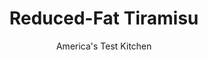 ---
layout: ../../layouts/MarkdownPostLayout.astro
title: Reduced-Fat Tiramisu
author: America's Test Kitchen
pubDate: 2023-03-15
description: "The name is Italian for “pick me up.” We wanted a version that didn’t weigh us down."
image_url: https://res.cloudinary.com/hksqkdlah/image/upload/ar_1:1,c_fill,dpr_2.0,f_auto,fl_lossy.progressive.strip_profile,g_faces:auto,q_auto:low,w_344/10472_sfs-rmtiramisu-3
tags: ["Desserts or Baked Goods","Italian","Cheese"]
calories: 1818
protein: 8
carbohydrates: 33
fats: 
fiber: 
ingredients: ["3/4 cup, hot water","1 1/2 tablespoons, instant espresso powder","2 tablespoons, dark rum","8 ounces 1/3 less fat, cream cheese (neufchatel), softened","8 ounces (1 cup), low-fat cottage cheese","1 1/2 cups (6 ounces), confectioners' sugar","1/2 cup nonfat, Greek yogurt","1 tablespoon, vanilla extract","5 ounces dried, ladyfingers (<em>savoiardi</em>)","1 1/2 teaspoons, cocoa"]
serves: 6
time: "40 minutes, plus 4 hours chilling"
instructions: ["Combine hot water, espresso powder, and 4 teaspoons rum in 2-cup liquid measuring cup. Let cool for 5 minutes. Process cream cheese, cottage cheese, sugar, yogurt, vanilla, and remaining 2 teaspoons rum in food processor until completely smooth, about 20 seconds.","Place half of ladyfingers in single layer in bottom of 8-inch square baking dish (some small gaps are OK). Pour half of espresso mixture over ladyfingers. Let sit until most liquid has been absorbed, about 1 minute. Spread half of cream cheese mixture evenly over ladyfingers. Repeat with remaining ladyfingers, remaining espresso mixture, and remaining cream cheese mixture.","Cover with plastic wrap and refrigerate for at least 4 hours or up to 24 hours. Just before serving, dust with cocoa."]
nutrition: ["149 mg Potassium","133 mg Phosphorus","108 mg Calcium","15 mg Magnesium","265 mg Sodium","13 g Fat","3 g Monounsaturated","47 mg Cholesterol","7 g Saturated","9 µg Folate (food)","31 g Sugars","1 µg Vitamin K","109 g Water","33 g Carbs","9 µg Folate equivalent (total)","8 g Protein","164 µg Vitamin A","303 kcal Energy","27 g Sugars, added","1818 calories"]
notes: "Be sure to use the crisp, firm ladyfingers found in the cookie or international aisle, not the fresh, cakelike ladyfingers found in the bakery department. Depending on the brand, 5 ounces is about 25 to 30 ladyfingers. You can substitute ¾ cup of strong brewed coffee for the hot water and espresso powder."
---